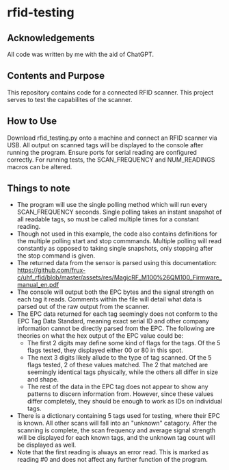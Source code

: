 # rfid-testing

## Acknowledgements

All code was written by me with the aid of ChatGPT.

## Contents and Purpose

This repository contains code for a connected RFID scanner. This project serves to test the capabilites of the scanner.

## How to Use

Download rfid_testing.py onto a machine and connect an RFID scanner via USB. All output on scanned tags will be displayed to the console after running the program. Ensure ports for serial reading are configured correctly. For running tests, the SCAN_FREQUENCY and NUM_READINGS macros can be altered.

## Things to note

- The program will use the single polling method which will run every SCAN_FREQUENCY seconds. Single polling takes an instant snapshot of all readable tags, so must be called multiple times for a constant reading.
- Though not used in this example, the code also contains definitions for the multiple polling start and stop commmands. Multiple polling will read constantly as opposed to taking single snapshots, only stopping after the stop command is given.
- The returned data from the sensor is parsed using this documentation: https://github.com/frux-c/uhf_rfid/blob/master/assets/res/MagicRF_M100%26QM100_Firmware_manual_en.pdf 
- The console will output both the EPC bytes and the signal strength on each tag it reads. Comments within the file will detail what data is parsed out of the raw output from the scanner.
- The EPC data returned for each tag seemingly does not conform to the EPC Tag Data Standard, meaning exact serial ID and other company information cannot be directly parsed from the EPC. The following are theories on what the hex output of the EPC value could be:
    - The first 2 digits may define some kind of flags for the tags. Of the 5 flags tested, they displayed either 00 or 80 in this spot.
    - The next 3 digits likely allude to the type of tag scanned. Of the 5 flags tested, 2 of these values matched. The 2 that matched are seemingly identical tags physically, while the others all differ in size and shape.
    - The rest of the data in the EPC tag does not appear to show any patterns to discern information from. However, since these values differ completely, they should be enough to work as IDs on individual tags.
 - There is a dictionary containing 5 tags used for testing, where their EPC is known. All other scans will fall into an "unknown" catagory. After the scanning is complete, the scan frequency and average signal strength will be displayed for each known tags, and the unknown tag count will be displayed as well.
 - Note that the first reading is always an error read. This is marked as reading #0 and does not affect any further function of the program.
